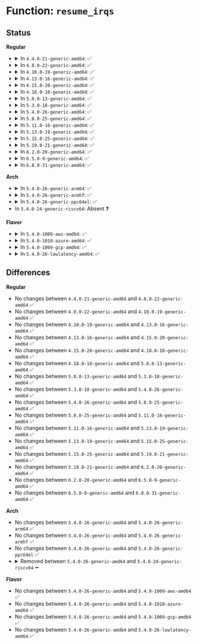 # Function: <code>resume_irqs</code>

## Status
<b>Regular</b>
<ul>
<li>
<details>
<summary>In <code>4.4.0-21-generic-amd64</code>: ✅</summary>

```c
void resume_irqs(bool want_early)
```

```json
{
  "name": "resume_irqs",
  "collision_type": "Unique Static",
  "inline_type": "No",
  "funcs": [
    {
      "addr": 18446744071579772896,
      "name": "resume_irqs",
      "external": false,
      "loc": "kernel/irq/pm.c:157",
      "file": "kernel/irq/pm.c",
      "inline": "seen, unknown",
      "caller_inline": [],
      "caller_func": [
        "kernel/irq/pm.c:irq_pm_syscore_resume",
        "kernel/irq/pm.c:resume_device_irqs"
      ]
    }
  ],
  "symbols": [
    {
      "addr": 18446744071579772896,
      "name": "resume_irqs",
      "section": ".text",
      "bind": "STB_LOCAL",
      "size": 213
    }
  ]
}
```
</details>
</li>
<li>
<details>
<summary>In <code>4.8.0-22-generic-amd64</code>: ✅</summary>

```c
void resume_irqs(bool want_early)
```

```json
{
  "name": "resume_irqs",
  "collision_type": "Unique Static",
  "inline_type": "No",
  "funcs": [
    {
      "addr": 18446744071579796080,
      "name": "resume_irqs",
      "external": false,
      "loc": "kernel/irq/pm.c:157",
      "file": "kernel/irq/pm.c",
      "inline": "seen, unknown",
      "caller_inline": [],
      "caller_func": [
        "kernel/irq/pm.c:resume_device_irqs",
        "kernel/irq/pm.c:irq_pm_syscore_resume"
      ]
    }
  ],
  "symbols": [
    {
      "addr": 18446744071579796080,
      "name": "resume_irqs",
      "section": ".text",
      "bind": "STB_LOCAL",
      "size": 213
    }
  ]
}
```
</details>
</li>
<li>
<details>
<summary>In <code>4.10.0-19-generic-amd64</code>: ✅</summary>

```c
void resume_irqs(bool want_early)
```

```json
{
  "name": "resume_irqs",
  "collision_type": "Unique Static",
  "inline_type": "No",
  "funcs": [
    {
      "addr": 18446744071579823280,
      "name": "resume_irqs",
      "external": false,
      "loc": "kernel/irq/pm.c:157",
      "file": "kernel/irq/pm.c",
      "inline": "seen, unknown",
      "caller_inline": [],
      "caller_func": [
        "kernel/irq/pm.c:resume_device_irqs",
        "kernel/irq/pm.c:irq_pm_syscore_resume"
      ]
    }
  ],
  "symbols": [
    {
      "addr": 18446744071579823280,
      "name": "resume_irqs",
      "section": ".text",
      "bind": "STB_LOCAL",
      "size": 195
    }
  ]
}
```
</details>
</li>
<li>
<details>
<summary>In <code>4.13.0-16-generic-amd64</code>: ✅</summary>

```c
void resume_irqs(bool want_early)
```

```json
{
  "name": "resume_irqs",
  "collision_type": "Unique Static",
  "inline_type": "No",
  "funcs": [
    {
      "addr": 18446744071579822896,
      "name": "resume_irqs",
      "external": false,
      "loc": "kernel/irq/pm.c:159",
      "file": "kernel/irq/pm.c",
      "inline": "seen, unknown",
      "caller_inline": [],
      "caller_func": [
        "kernel/irq/pm.c:resume_device_irqs",
        "kernel/irq/pm.c:irq_pm_syscore_resume"
      ]
    }
  ],
  "symbols": [
    {
      "addr": 18446744071579822896,
      "name": "resume_irqs",
      "section": ".text",
      "bind": "STB_LOCAL",
      "size": 219
    }
  ]
}
```
</details>
</li>
<li>
<details>
<summary>In <code>4.15.0-20-generic-amd64</code>: ✅</summary>

```c
void resume_irqs(bool want_early)
```

```json
{
  "name": "resume_irqs",
  "collision_type": "Unique Static",
  "inline_type": "No",
  "funcs": [
    {
      "addr": 18446744071579858400,
      "name": "resume_irqs",
      "external": false,
      "loc": "kernel/irq/pm.c:159",
      "file": "kernel/irq/pm.c",
      "inline": "seen, unknown",
      "caller_inline": [],
      "caller_func": [
        "kernel/irq/pm.c:resume_device_irqs",
        "kernel/irq/pm.c:irq_pm_syscore_resume"
      ]
    }
  ],
  "symbols": [
    {
      "addr": 18446744071579858400,
      "name": "resume_irqs",
      "section": ".text",
      "bind": "STB_LOCAL",
      "size": 219
    }
  ]
}
```
</details>
</li>
<li>
<details>
<summary>In <code>4.18.0-10-generic-amd64</code>: ✅</summary>

```c
void resume_irqs(bool want_early)
```

```json
{
  "name": "resume_irqs",
  "collision_type": "Unique Static",
  "inline_type": "No",
  "funcs": [
    {
      "addr": 18446744071579892032,
      "name": "resume_irqs",
      "external": false,
      "loc": "kernel/irq/pm.c:158",
      "file": "kernel/irq/pm.c",
      "inline": "seen, unknown",
      "caller_inline": [],
      "caller_func": [
        "kernel/irq/pm.c:resume_device_irqs",
        "kernel/irq/pm.c:irq_pm_syscore_resume"
      ]
    }
  ],
  "symbols": [
    {
      "addr": 18446744071579892032,
      "name": "resume_irqs",
      "section": ".text",
      "bind": "STB_LOCAL",
      "size": 219
    }
  ]
}
```
</details>
</li>
<li>
<details>
<summary>In <code>5.0.0-13-generic-amd64</code>: ✅</summary>

```c
void resume_irqs(bool want_early)
```

```json
{
  "name": "resume_irqs",
  "collision_type": "Unique Static",
  "inline_type": "No",
  "funcs": [
    {
      "addr": 18446744071579939104,
      "name": "resume_irqs",
      "external": false,
      "loc": "kernel/irq/pm.c:158",
      "file": "kernel/irq/pm.c",
      "inline": "seen, unknown",
      "caller_inline": [],
      "caller_func": [
        "kernel/irq/pm.c:resume_device_irqs",
        "kernel/irq/pm.c:irq_pm_syscore_resume"
      ]
    }
  ],
  "symbols": [
    {
      "addr": 18446744071579939104,
      "name": "resume_irqs",
      "section": ".text",
      "bind": "STB_LOCAL",
      "size": 219
    }
  ]
}
```
</details>
</li>
<li>
<details>
<summary>In <code>5.3.0-18-generic-amd64</code>: ✅</summary>

```c
void resume_irqs(bool want_early)
```

```json
{
  "name": "resume_irqs",
  "collision_type": "Unique Static",
  "inline_type": "No",
  "funcs": [
    {
      "addr": 18446744071579977712,
      "name": "resume_irqs",
      "external": false,
      "loc": "kernel/irq/pm.c:158",
      "file": "kernel/irq/pm.c",
      "inline": "seen, unknown",
      "caller_inline": [],
      "caller_func": [
        "kernel/irq/pm.c:resume_device_irqs",
        "kernel/irq/pm.c:irq_pm_syscore_resume"
      ]
    }
  ],
  "symbols": [
    {
      "addr": 18446744071579977712,
      "name": "resume_irqs",
      "section": ".text",
      "bind": "STB_LOCAL",
      "size": 236
    }
  ]
}
```
</details>
</li>
<li>
<details>
<summary>In <code>5.4.0-26-generic-amd64</code>: ✅</summary>

```c
void resume_irqs(bool want_early)
```

```json
{
  "name": "resume_irqs",
  "collision_type": "Unique Static",
  "inline_type": "No",
  "funcs": [
    {
      "addr": 18446744071580027216,
      "name": "resume_irqs",
      "external": false,
      "loc": "kernel/irq/pm.c:158",
      "file": "kernel/irq/pm.c",
      "inline": "seen, unknown",
      "caller_inline": [],
      "caller_func": [
        "kernel/irq/pm.c:resume_device_irqs",
        "kernel/irq/pm.c:irq_pm_syscore_resume"
      ]
    }
  ],
  "symbols": [
    {
      "addr": 18446744071580027216,
      "name": "resume_irqs",
      "section": ".text",
      "bind": "STB_LOCAL",
      "size": 236
    }
  ]
}
```
</details>
</li>
<li>
<details>
<summary>In <code>5.8.0-25-generic-amd64</code>: ✅</summary>

```c
void resume_irqs(bool want_early)
```

```json
{
  "name": "resume_irqs",
  "collision_type": "Unique Static",
  "inline_type": "No",
  "funcs": [
    {
      "addr": 18446744071580077840,
      "name": "resume_irqs",
      "external": false,
      "loc": "kernel/irq/pm.c:158",
      "file": "kernel/irq/pm.c",
      "inline": "seen, unknown",
      "caller_inline": [],
      "caller_func": [
        "kernel/irq/pm.c:resume_device_irqs",
        "kernel/irq/pm.c:irq_pm_syscore_resume"
      ]
    }
  ],
  "symbols": [
    {
      "addr": 18446744071580077840,
      "name": "resume_irqs",
      "section": ".text",
      "bind": "STB_LOCAL",
      "size": 236
    }
  ]
}
```
</details>
</li>
<li>
<details>
<summary>In <code>5.11.0-16-generic-amd64</code>: ✅</summary>

```c
void resume_irqs(bool want_early)
```

```json
{
  "name": "resume_irqs",
  "collision_type": "Unique Static",
  "inline_type": "No",
  "funcs": [
    {
      "addr": 18446744071580059776,
      "name": "resume_irqs",
      "external": false,
      "loc": "kernel/irq/pm.c:184",
      "file": "kernel/irq/pm.c",
      "inline": "seen, unknown",
      "caller_inline": [],
      "caller_func": [
        "kernel/irq/pm.c:resume_device_irqs",
        "kernel/irq/pm.c:irq_pm_syscore_resume"
      ]
    }
  ],
  "symbols": [
    {
      "addr": 18446744071580059776,
      "name": "resume_irqs",
      "section": ".text",
      "bind": "STB_LOCAL",
      "size": 147
    }
  ]
}
```
</details>
</li>
<li>
<details>
<summary>In <code>5.13.0-19-generic-amd64</code>: ✅</summary>

```c
void resume_irqs(bool want_early)
```

```json
{
  "name": "resume_irqs",
  "collision_type": "Unique Static",
  "inline_type": "No",
  "funcs": [
    {
      "addr": 18446744071580060304,
      "name": "resume_irqs",
      "external": false,
      "loc": "kernel/irq/pm.c:184",
      "file": "kernel/irq/pm.c",
      "inline": "seen, unknown",
      "caller_inline": [],
      "caller_func": [
        "kernel/irq/pm.c:resume_device_irqs",
        "kernel/irq/pm.c:irq_pm_syscore_resume"
      ]
    }
  ],
  "symbols": [
    {
      "addr": 18446744071580060304,
      "name": "resume_irqs",
      "section": ".text",
      "bind": "STB_LOCAL",
      "size": 282
    }
  ]
}
```
</details>
</li>
<li>
<details>
<summary>In <code>5.15.0-25-generic-amd64</code>: ✅</summary>

```c
void resume_irqs(bool want_early)
```

```json
{
  "name": "resume_irqs",
  "collision_type": "Unique Static",
  "inline_type": "No",
  "funcs": [
    {
      "addr": 18446744071580192880,
      "name": "resume_irqs",
      "external": false,
      "loc": "kernel/irq/pm.c:184",
      "file": "kernel/irq/pm.c",
      "inline": "seen, unknown",
      "caller_inline": [],
      "caller_func": [
        "kernel/irq/pm.c:resume_device_irqs",
        "kernel/irq/pm.c:irq_pm_syscore_resume"
      ]
    }
  ],
  "symbols": [
    {
      "addr": 18446744071580192880,
      "name": "resume_irqs",
      "section": ".text",
      "bind": "STB_LOCAL",
      "size": 282
    }
  ]
}
```
</details>
</li>
<li>
<details>
<summary>In <code>5.19.0-21-generic-amd64</code>: ✅</summary>

```c
void resume_irqs(bool want_early)
```

```json
{
  "name": "resume_irqs",
  "collision_type": "Unique Static",
  "inline_type": "No",
  "funcs": [
    {
      "addr": 18446744071580343280,
      "name": "resume_irqs",
      "external": false,
      "loc": "kernel/irq/pm.c:184",
      "file": "kernel/irq/pm.c",
      "inline": "seen, unknown",
      "caller_inline": [],
      "caller_func": [
        "kernel/irq/pm.c:resume_device_irqs",
        "kernel/irq/pm.c:irq_pm_syscore_resume"
      ]
    }
  ],
  "symbols": [
    {
      "addr": 18446744071580343280,
      "name": "resume_irqs",
      "section": ".text",
      "bind": "STB_LOCAL",
      "size": 271
    }
  ]
}
```
</details>
</li>
<li>
<details>
<summary>In <code>6.2.0-20-generic-amd64</code>: ✅</summary>

```c
void resume_irqs(bool want_early)
```

```json
{
  "name": "resume_irqs",
  "collision_type": "Unique Static",
  "inline_type": "No",
  "funcs": [
    {
      "addr": 18446744071580560944,
      "name": "resume_irqs",
      "external": false,
      "loc": "kernel/irq/pm.c:183",
      "file": "kernel/irq/pm.c",
      "inline": "seen, unknown",
      "caller_inline": [],
      "caller_func": [
        "kernel/irq/pm.c:resume_device_irqs",
        "kernel/irq/pm.c:irq_pm_syscore_resume"
      ]
    }
  ],
  "symbols": [
    {
      "addr": 18446744071580560944,
      "name": "resume_irqs",
      "section": ".text",
      "bind": "STB_LOCAL",
      "size": 271
    }
  ]
}
```
</details>
</li>
<li>
<details>
<summary>In <code>6.5.0-9-generic-amd64</code>: ✅</summary>

```c
void resume_irqs(bool want_early)
```

```json
{
  "name": "resume_irqs",
  "collision_type": "Unique Static",
  "inline_type": "No",
  "funcs": [
    {
      "addr": 18446744071580634416,
      "name": "resume_irqs",
      "external": false,
      "loc": "kernel/irq/pm.c:183",
      "file": "kernel/irq/pm.c",
      "inline": "seen, unknown",
      "caller_inline": [],
      "caller_func": [
        "kernel/irq/pm.c:resume_device_irqs",
        "kernel/irq/pm.c:irq_pm_syscore_resume"
      ]
    }
  ],
  "symbols": [
    {
      "addr": 18446744071580634416,
      "name": "resume_irqs",
      "section": ".text",
      "bind": "STB_LOCAL",
      "size": 271
    }
  ]
}
```
</details>
</li>
<li>
<details>
<summary>In <code>6.8.0-31-generic-amd64</code>: ✅</summary>

```c
void resume_irqs(bool want_early)
```

```json
{
  "name": "resume_irqs",
  "collision_type": "Unique Static",
  "inline_type": "No",
  "funcs": [
    {
      "addr": 18446744071580699568,
      "name": "resume_irqs",
      "external": false,
      "loc": "kernel/irq/pm.c:183",
      "file": "kernel/irq/pm.c",
      "inline": "seen, unknown",
      "caller_inline": [],
      "caller_func": [
        "kernel/irq/pm.c:resume_device_irqs",
        "kernel/irq/pm.c:irq_pm_syscore_resume"
      ]
    }
  ],
  "symbols": [
    {
      "addr": 18446744071580699568,
      "name": "resume_irqs",
      "section": ".text",
      "bind": "STB_LOCAL",
      "size": 271
    }
  ]
}
```
</details>
</li>
</ul>
<b>Arch</b>
<ul>
<li>
<details>
<summary>In <code>5.4.0-26-generic-arm64</code>: ✅</summary>

```c
void resume_irqs(bool want_early)
```

```json
{
  "name": "resume_irqs",
  "collision_type": "Unique Static",
  "inline_type": "No",
  "funcs": [
    {
      "addr": 18446603336491230912,
      "name": "resume_irqs",
      "external": false,
      "loc": "kernel/irq/pm.c:158",
      "file": "kernel/irq/pm.c",
      "inline": "seen, unknown",
      "caller_inline": [],
      "caller_func": [
        "kernel/irq/pm.c:resume_device_irqs",
        "kernel/irq/pm.c:irq_pm_syscore_resume"
      ]
    }
  ],
  "symbols": [
    {
      "addr": 18446603336491230912,
      "name": "resume_irqs",
      "section": ".text",
      "bind": "STB_LOCAL",
      "size": 408
    }
  ]
}
```
</details>
</li>
<li>
<details>
<summary>In <code>5.4.0-26-generic-armhf</code>: ✅</summary>

```c
void resume_irqs(bool want_early)
```

```json
{
  "name": "resume_irqs",
  "collision_type": "Unique Static",
  "inline_type": "No",
  "funcs": [
    {
      "addr": 3225244948,
      "name": "resume_irqs",
      "external": false,
      "loc": "kernel/irq/pm.c:158",
      "file": "kernel/irq/pm.c",
      "inline": "seen, unknown",
      "caller_inline": [],
      "caller_func": [
        "kernel/irq/pm.c:resume_device_irqs",
        "kernel/irq/pm.c:irq_pm_syscore_resume"
      ]
    }
  ],
  "symbols": [
    {
      "addr": 3225244948,
      "name": "resume_irqs",
      "section": ".text",
      "bind": "STB_LOCAL",
      "size": 276
    }
  ]
}
```
</details>
</li>
<li>
<details>
<summary>In <code>5.4.0-26-generic-ppc64el</code>: ✅</summary>

```c
void resume_irqs(bool want_early)
```

```json
{
  "name": "resume_irqs",
  "collision_type": "Unique Static",
  "inline_type": "No",
  "funcs": [
    {
      "addr": 13835058055284134016,
      "name": "resume_irqs",
      "external": false,
      "loc": "kernel/irq/pm.c:158",
      "file": "kernel/irq/pm.c",
      "inline": "seen, unknown",
      "caller_inline": [],
      "caller_func": [
        "kernel/irq/pm.c:resume_device_irqs",
        "kernel/irq/pm.c:irq_pm_syscore_resume"
      ]
    }
  ],
  "symbols": [
    {
      "addr": 13835058055284134016,
      "name": "resume_irqs",
      "section": ".text",
      "bind": "STB_LOCAL",
      "size": 392
    }
  ]
}
```
</details>
</li>
<li>
In <code>5.4.0-24-generic-riscv64</code>: Absent ❓
</li>
</ul>
<b>Flavor</b>
<ul>
<li>
<details>
<summary>In <code>5.4.0-1009-aws-amd64</code>: ✅</summary>

```c
void resume_irqs(bool want_early)
```

```json
{
  "name": "resume_irqs",
  "collision_type": "Unique Static",
  "inline_type": "No",
  "funcs": [
    {
      "addr": 18446744071579995952,
      "name": "resume_irqs",
      "external": false,
      "loc": "kernel/irq/pm.c:158",
      "file": "kernel/irq/pm.c",
      "inline": "seen, unknown",
      "caller_inline": [],
      "caller_func": [
        "kernel/irq/pm.c:resume_device_irqs",
        "kernel/irq/pm.c:irq_pm_syscore_resume"
      ]
    }
  ],
  "symbols": [
    {
      "addr": 18446744071579995952,
      "name": "resume_irqs",
      "section": ".text",
      "bind": "STB_LOCAL",
      "size": 236
    }
  ]
}
```
</details>
</li>
<li>
<details>
<summary>In <code>5.4.0-1010-azure-amd64</code>: ✅</summary>

```c
void resume_irqs(bool want_early)
```

```json
{
  "name": "resume_irqs",
  "collision_type": "Unique Static",
  "inline_type": "No",
  "funcs": [
    {
      "addr": 18446744071579934624,
      "name": "resume_irqs",
      "external": false,
      "loc": "kernel/irq/pm.c:158",
      "file": "kernel/irq/pm.c",
      "inline": "seen, unknown",
      "caller_inline": [],
      "caller_func": [
        "kernel/irq/pm.c:resume_device_irqs",
        "kernel/irq/pm.c:irq_pm_syscore_resume"
      ]
    }
  ],
  "symbols": [
    {
      "addr": 18446744071579934624,
      "name": "resume_irqs",
      "section": ".text",
      "bind": "STB_LOCAL",
      "size": 236
    }
  ]
}
```
</details>
</li>
<li>
<details>
<summary>In <code>5.4.0-1009-gcp-amd64</code>: ✅</summary>

```c
void resume_irqs(bool want_early)
```

```json
{
  "name": "resume_irqs",
  "collision_type": "Unique Static",
  "inline_type": "No",
  "funcs": [
    {
      "addr": 18446744071579987488,
      "name": "resume_irqs",
      "external": false,
      "loc": "kernel/irq/pm.c:158",
      "file": "kernel/irq/pm.c",
      "inline": "seen, unknown",
      "caller_inline": [],
      "caller_func": [
        "kernel/irq/pm.c:resume_device_irqs",
        "kernel/irq/pm.c:irq_pm_syscore_resume"
      ]
    }
  ],
  "symbols": [
    {
      "addr": 18446744071579987488,
      "name": "resume_irqs",
      "section": ".text",
      "bind": "STB_LOCAL",
      "size": 236
    }
  ]
}
```
</details>
</li>
<li>
<details>
<summary>In <code>5.4.0-26-lowlatency-amd64</code>: ✅</summary>

```c
void resume_irqs(bool want_early)
```

```json
{
  "name": "resume_irqs",
  "collision_type": "Unique Static",
  "inline_type": "No",
  "funcs": [
    {
      "addr": 18446744071580034224,
      "name": "resume_irqs",
      "external": false,
      "loc": "kernel/irq/pm.c:158",
      "file": "kernel/irq/pm.c",
      "inline": "seen, unknown",
      "caller_inline": [],
      "caller_func": [
        "kernel/irq/pm.c:resume_device_irqs",
        "kernel/irq/pm.c:irq_pm_syscore_resume"
      ]
    }
  ],
  "symbols": [
    {
      "addr": 18446744071580034224,
      "name": "resume_irqs",
      "section": ".text",
      "bind": "STB_LOCAL",
      "size": 236
    }
  ]
}
```
</details>
</li>
</ul>

## Differences
<b>Regular</b>
<ul>
<li>
No changes between <code>4.4.0-21-generic-amd64</code> and <code>4.8.0-22-generic-amd64</code> ✅
</li>
<li>
No changes between <code>4.8.0-22-generic-amd64</code> and <code>4.10.0-19-generic-amd64</code> ✅
</li>
<li>
No changes between <code>4.10.0-19-generic-amd64</code> and <code>4.13.0-16-generic-amd64</code> ✅
</li>
<li>
No changes between <code>4.13.0-16-generic-amd64</code> and <code>4.15.0-20-generic-amd64</code> ✅
</li>
<li>
No changes between <code>4.15.0-20-generic-amd64</code> and <code>4.18.0-10-generic-amd64</code> ✅
</li>
<li>
No changes between <code>4.18.0-10-generic-amd64</code> and <code>5.0.0-13-generic-amd64</code> ✅
</li>
<li>
No changes between <code>5.0.0-13-generic-amd64</code> and <code>5.3.0-18-generic-amd64</code> ✅
</li>
<li>
No changes between <code>5.3.0-18-generic-amd64</code> and <code>5.4.0-26-generic-amd64</code> ✅
</li>
<li>
No changes between <code>5.4.0-26-generic-amd64</code> and <code>5.8.0-25-generic-amd64</code> ✅
</li>
<li>
No changes between <code>5.8.0-25-generic-amd64</code> and <code>5.11.0-16-generic-amd64</code> ✅
</li>
<li>
No changes between <code>5.11.0-16-generic-amd64</code> and <code>5.13.0-19-generic-amd64</code> ✅
</li>
<li>
No changes between <code>5.13.0-19-generic-amd64</code> and <code>5.15.0-25-generic-amd64</code> ✅
</li>
<li>
No changes between <code>5.15.0-25-generic-amd64</code> and <code>5.19.0-21-generic-amd64</code> ✅
</li>
<li>
No changes between <code>5.19.0-21-generic-amd64</code> and <code>6.2.0-20-generic-amd64</code> ✅
</li>
<li>
No changes between <code>6.2.0-20-generic-amd64</code> and <code>6.5.0-9-generic-amd64</code> ✅
</li>
<li>
No changes between <code>6.5.0-9-generic-amd64</code> and <code>6.8.0-31-generic-amd64</code> ✅
</li>
</ul>
<b>Arch</b>
<ul>
<li>
No changes between <code>5.4.0-26-generic-amd64</code> and <code>5.4.0-26-generic-arm64</code> ✅
</li>
<li>
No changes between <code>5.4.0-26-generic-amd64</code> and <code>5.4.0-26-generic-armhf</code> ✅
</li>
<li>
No changes between <code>5.4.0-26-generic-amd64</code> and <code>5.4.0-26-generic-ppc64el</code> ✅
</li>
<li>
<details>
<summary>Removed between <code>5.4.0-26-generic-amd64</code> and <code>5.4.0-24-generic-riscv64</code> ➖</summary>

```c
void resume_irqs(bool want_early)
```
</details>
</li>
</ul>
<b>Flavor</b>
<ul>
<li>
No changes between <code>5.4.0-26-generic-amd64</code> and <code>5.4.0-1009-aws-amd64</code> ✅
</li>
<li>
No changes between <code>5.4.0-26-generic-amd64</code> and <code>5.4.0-1010-azure-amd64</code> ✅
</li>
<li>
No changes between <code>5.4.0-26-generic-amd64</code> and <code>5.4.0-1009-gcp-amd64</code> ✅
</li>
<li>
No changes between <code>5.4.0-26-generic-amd64</code> and <code>5.4.0-26-lowlatency-amd64</code> ✅
</li>
</ul>
